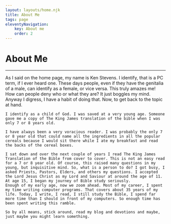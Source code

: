 ```yaml
---
layout: layouts/home.njk
title: About Me
tags: page
eleventyNavigation:
    key: About me
    order: 2
---
```

<h1 class="center">About Me</h1>
<hr>
<div class="text-container">
    As I said on the home page, my name is Ken Stevens. I identify, that is a PC term, if I ever heard one. These days people, even if they have the genitalia of a male, can identify as a female, or vice versa. This truly amazes me! How can people deny who or what they are? It just boggles my mind. Anyway I digress, I have a habit of doing that. Now, to get back to the topic at hand.

    I identify as a child of God. I was saved at a very young age. Someone gave me a copy of The King James translation of the bible when I was only 7 or 8 years old. 
   
    I have always been a very voracious reader. I was probably the only 7 or 8 year old that could name all the ingredients in all the popular cereals because I would sit there while I ate my breakfast and read the backs of the cereal boxes.
   
    I sat down and over the next couple of years I read The King James Translation of the Bible from cover to cover. This is not an easy read for a 7 or 8 year old. Of course, this raised many questions in my young, but inquisitive mind. So, what is a person to do? I got busy, I asked Priests, Pastors, Elders, and others my questions. I accepted the Lord Jesus Christ as my Lord and Saviour at around the age of 11. At age 15, I began my journey of Bible study seriously. 
    Enough of my early age, now we zoom ahead. Most of my career, I spent my time writing computer programs. That covers about 35 years of my life. Today, I write, I read, I still study the Bible, I spend far more time than I should in front of my computers. So enough time has been spent writing this ramble.  
    
    So by all means, stick around, read my blog and devotions and maybe, just maybe you might learn something.
</div>

